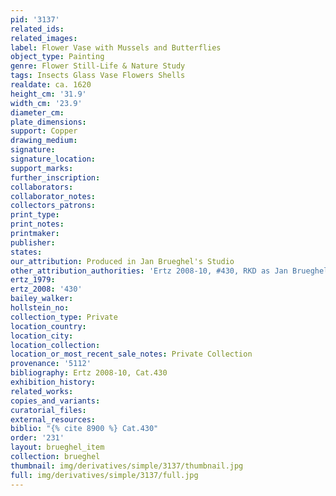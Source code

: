 ```yaml
---
pid: '3137'
related_ids: 
related_images: 
label: Flower Vase with Mussels and Butterflies
object_type: Painting
genre: Flower Still-Life & Nature Study
tags: Insects Glass Vase Flowers Shells
realdate: ca. 1620
height_cm: '31.9'
width_cm: '23.9'
diameter_cm: 
plate_dimensions: 
support: Copper
drawing_medium: 
signature: 
signature_location: 
support_marks: 
further_inscription: 
collaborators: 
collaborator_notes: 
collectors_patrons: 
print_type: 
print_notes: 
printmaker: 
publisher: 
states: 
our_attribution: Produced in Jan Brueghel's Studio
other_attribution_authorities: 'Ertz 2008-10, #430, RKD as Jan Brueghel the Younger'
ertz_1979: 
ertz_2008: '430'
bailey_walker: 
hollstein_no: 
collection_type: Private
location_country: 
location_city: 
location_collection: 
location_or_most_recent_sale_notes: Private Collection
provenance: '5112'
bibliography: Ertz 2008-10, Cat.430
exhibition_history: 
related_works: 
copies_and_variants: 
curatorial_files: 
external_resources: 
biblio: "{% cite 8900 %} Cat.430"
order: '231'
layout: brueghel_item
collection: brueghel
thumbnail: img/derivatives/simple/3137/thumbnail.jpg
full: img/derivatives/simple/3137/full.jpg
---
```


